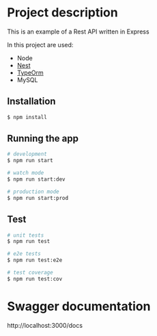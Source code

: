 # Project description

This is an example of a Rest API written in Express

In this project are used:
- Node
- [Nest](https://github.com/nestjs/nest)
- [TypeOrm](https://typeorm.io/)
- MySQL

## Installation

```bash
$ npm install
```

## Running the app

```bash
# development
$ npm run start

# watch mode
$ npm run start:dev

# production mode
$ npm run start:prod
```

## Test

```bash
# unit tests
$ npm run test

# e2e tests
$ npm run test:e2e

# test coverage
$ npm run test:cov
```

# Swagger documentation
http://localhost:3000/docs

